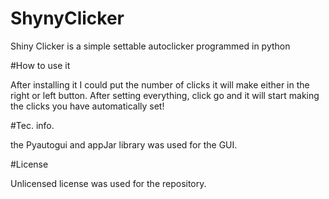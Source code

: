 # ShynyClicker

Shiny Clicker is a simple settable autoclicker programmed in python

#How to use it

After installing it I could put the number of clicks it will make either in the right or left button. After setting everything, click go and it will start making the clicks you have automatically set!

#Tec. info.

the Pyautogui and appJar library was used for the GUI.

#License 

Unlicensed license was used for the repository.
